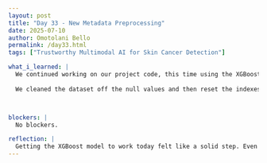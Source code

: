 ```yaml
---
layout: post
title: "Day 33 - New Metadata Preprocessing"
date: 2025-07-10
author: Omotolani Bello
permalink: /day33.html
tags: ["Trustworthy Multimodal AI for Skin Cancer Detection"]

what_i_learned: |
  We continued working on our project code, this time using the XGBoost model to train our dataset. There was a small issue with encoding the columns properly, but we managed to work through it without too much delay. After sorting that out, we were able to successfully train the model. The classification report showed that the model performed well, and seeing that reflected in the matrix gave a better sense of how it’s handling the data. It felt like a productive step forward, especially as we try out different approaches to improve performance.
  
  We cleaned the dataset off the null values and then reset the indexes to keep everything organized. After that, we mapped the Fitzpatrick scale from Roman numerals to grouped categories like 1&2, 3&4, which helps simplify the classification. It made the dataset easier to work with and more structured for training. These small steps helped prepare the data for the next phase of modeling. It’s a good reminder that careful preparation on the front end makes the rest of the process smoother.



blockers: |
  No blockers.

reflection: |
  Getting the XGBoost model to work today felt like a solid step. Even though we ran into a small issue with column encoding, it didn’t hold us back for long. Seeing the model train successfully and getting a good accuracy score in the classification report was reassuring. It helped me feel more confident about trying out different models and comparing results. The process is still trial and error, but moments like this show that we're moving in the right direction.
---
```

